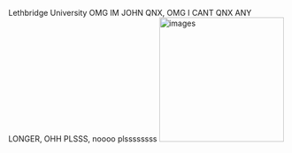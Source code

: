 Lethbridge University
OMG IM JOHN QNX, OMG I CANT QNX ANY LONGER, OHH PLSSS, noooo plssssssss
<img width="225" height="225" alt="images" src="https://github.com/user-attachments/assets/11d61b18-91d0-4f65-b5a4-7c46f49bb5bd" />
